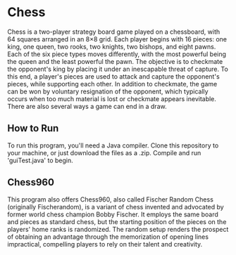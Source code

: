 # Chess
Chess is a two-player strategy board game played on a chessboard, with 64 squares arranged in an 8×8 grid. Each player begins with 16 pieces: one king, one queen, two rooks, two knights, two bishops, and eight pawns. Each of the six piece types moves differently, with the most powerful being the queen and the least powerful the pawn. The objective is to checkmate the opponent's king by placing it under an inescapable threat of capture. To this end, a player's pieces are used to attack and capture the opponent's pieces, while supporting each other. In addition to checkmate, the game can be won by voluntary resignation of the opponent, which typically occurs when too much material is lost or checkmate appears inevitable. There are also several ways a game can end in a draw.

## How to Run
To run this program, you'll need a Java compiler. Clone this repository to your machine, or just download the files as a .zip. Compile and run 'guiTest.java' to begin.

## Chess960
This program also offers Chess960, also called Fischer Random Chess (originally Fischerandom), is a variant of chess invented and advocated by former world chess champion Bobby Fischer. It employs the same board and pieces as standard chess, but the starting position of the pieces on the players' home ranks is randomized. The random setup renders the prospect of obtaining an advantage through the memorization of opening lines impractical, compelling players to rely on their talent and creativity.